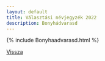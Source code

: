 ```yaml
---
layout: default
title: Választási névjegyzék 2022
description: Bonyhádvarasd
---
```


{% include Bonyhaadvarasd.html %}

[Vissza](./)